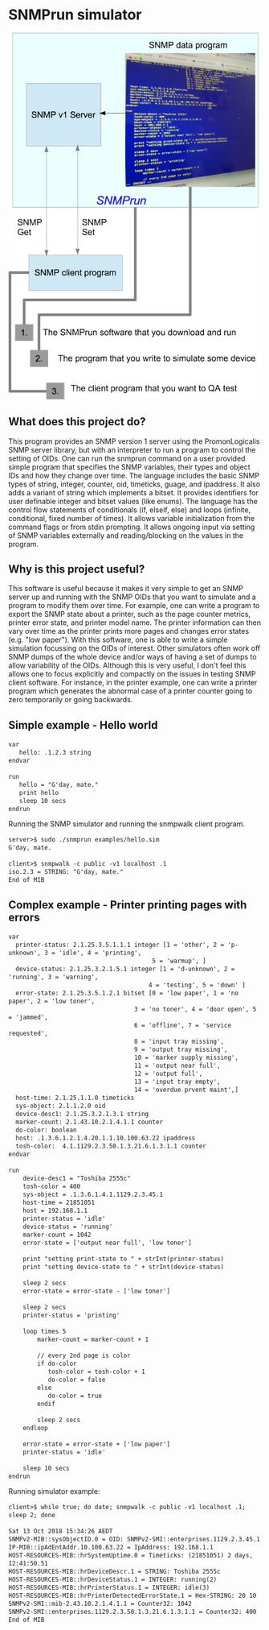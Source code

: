 # SNMPrun simulator

![Screenshot](docs/SNMPrun-diagram.png)

## What does this project do?
This program provides an SNMP version 1 server using the PromonLogicalis SNMP server library, but with an interpreter to run a program to control the setting of OIDs. One can run the snmprun command on a user provided simple program that specifies the SNMP variables, their types and object IDs and how they change over time. The language includes the basic SNMP types of string, integer, counter, oid, timeticks, guage, and ipaddress. It also adds a variant of string which implements a bitset. It provides identifiers for user definable integer and bitset values (like enums). The language has the control flow statements of conditionals (if, elseif, else) and loops (infinite, conditional, fixed number of times). It allows variable initialization from the command flags or from stdin prompting. It allows ongoing input via setting of SNMP variables externally and reading/blocking on the values in the program.

## Why is this project useful?
This software is useful because it makes it very simple to get an SNMP server up and running with the SNMP OIDs that you want to simulate and a program to modify them over time. For example, one can write a program to export the SNMP state about a printer, such as the page counter metrics, printer error state, and printer model name. The printer information can then vary over time as the printer prints more pages and changes error states (e.g. "low paper"). With this software, one is able to write a simple simulation focussing on the OIDs of interest. Other simulators often work off SNMP dumps of the whole device and/or ways of having a set of dumps to allow variability of the OIDs. Although this is very useful, I don't feel this allows one to focus explicitly and compactly on the issues in testing SNMP client software. For instance, in the printer example, one can write a printer program which generates the abnormal case of a printer counter going to zero temporarily or going backwards.

## Simple example - Hello world

```
var
   hello: .1.2.3 string
endvar

run
   hello = "G'day, mate."
   print hello
   sleep 10 secs
endrun
```

Running the SNMP simulator and running the snmpwalk client program.

```
server>$ sudo ./snmprun examples/hello.sim
G'day, mate.

client>$ snmpwalk -c public -v1 localhost .1
iso.2.3 = STRING: "G'day, mate."
End of MIB
```


## Complex example - Printer printing pages with errors

```
var
  printer-status: 2.1.25.3.5.1.1.1 integer [1 = 'other', 2 = 'p-unknown', 3 = 'idle', 4 = 'printing',
                                        5 = 'warmup', ]
  device-status: 2.1.25.3.2.1.5.1 integer [1 = 'd-unknown', 2 = 'running', 3 = 'warning', 
                                       4 = 'testing', 5 = 'down' ]
  error-state: 2.1.25.3.5.1.2.1 bitset [0 = 'low paper', 1 = 'no paper', 2 = 'low toner',
                                   3 = 'no toner', 4 = 'door open', 5 = 'jammed',
                                   6 = 'offline', 7 = 'service requested', 
                                   8 = 'input tray missing',
                                   9 = 'output tray missing',
                                   10 = 'marker supply missing',
                                   11 = 'output near full',
                                   12 = 'output full',
                                   13 = 'input tray empty',
                                   14 = 'overdue prvent maint',]
  host-time: 2.1.25.1.1.0 timeticks
  sys-object: 2.1.1.2.0 oid
  device-desc1: 2.1.25.3.2.1.3.1 string
  marker-count: 2.1.43.10.2.1.4.1.1 counter
  do-color: boolean
  host: .1.3.6.1.2.1.4.20.1.1.10.100.63.22 ipaddress
  tosh-color:  4.1.1129.2.3.50.1.3.21.6.1.3.1.1 counter
endvar

run
    device-desc1 = "Toshiba 2555c"
    tosh-color = 400
    sys-object = .1.3.6.1.4.1.1129.2.3.45.1
    host-time = 21851051
    host = 192.168.1.1
    printer-status = 'idle'
    device-status = 'running'
    marker-count = 1042
    error-state = ['output near full', 'low toner']

    print "setting print-state to " + strInt(printer-status)
    print "setting device-state to " + strInt(device-status)

    sleep 2 secs
    error-state = error-state - ['low toner']

    sleep 2 secs
    printer-status = 'printing'

    loop times 5
        marker-count = marker-count + 1

        // every 2nd page is color
        if do-color
           tosh-color = tosh-color + 1
           do-color = false
        else
           do-color = true
        endif

        sleep 2 secs
    endloop

    error-state = error-state + ['low paper']
    printer-status = 'idle'

    sleep 10 secs
endrun
```

Running simulator example:
```
client>$ while true; do date; snmpwalk -c public -v1 localhost .1; sleep 2; done

Sat 13 Oct 2018 15:34:26 AEDT
SNMPv2-MIB::sysObjectID.0 = OID: SNMPv2-SMI::enterprises.1129.2.3.45.1
IP-MIB::ipAdEntAddr.10.100.63.22 = IpAddress: 192.168.1.1
HOST-RESOURCES-MIB::hrSystemUptime.0 = Timeticks: (21851051) 2 days, 12:41:50.51
HOST-RESOURCES-MIB::hrDeviceDescr.1 = STRING: Toshiba 2555c
HOST-RESOURCES-MIB::hrDeviceStatus.1 = INTEGER: running(2)
HOST-RESOURCES-MIB::hrPrinterStatus.1 = INTEGER: idle(3)
HOST-RESOURCES-MIB::hrPrinterDetectedErrorState.1 = Hex-STRING: 20 10 
SNMPv2-SMI::mib-2.43.10.2.1.4.1.1 = Counter32: 1042
SNMPv2-SMI::enterprises.1129.2.3.50.1.3.21.6.1.3.1.1 = Counter32: 400
End of MIB
```

